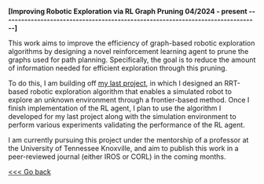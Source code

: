 **[Improving Robotic Exploration via RL Graph Pruning             04/2024 - present
--------------------------------------------------------------------------------]**

This work aims to improve the efficiency of graph-based robotic exploration
algorithms by designing a novel reinforcement learning agent to prune the graphs
used for path planning. Specifically, the goal is to reduce the amount of
information needed for efficient exploration through this pruning.

To do this, I am building off [my last project](robot-exploration-rrt.html), in which I designed an RRT-based
robotic exploration algorithm that enables a simulated robot to explore an
unknown environment through a frontier-based method. Once I finish
implementation of the RL agent, I plan to use the algorithm I developed for my
last project along with the simulation environment to perform various
experiments validating the performance of the RL agent.

I am currently pursuing this project under the mentorship of a professor at the
University of Tennessee Knoxville, and aim to publish this work in a 
peer-reviewed journal (either IROS or CORL) in the coming months.

[<<< Go back](/projects)
